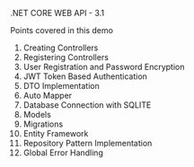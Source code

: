 .NET CORE WEB API - 3.1

Points covered in this demo

1. Creating Controllers
2. Registering Controllers
3. User Registration and Password Encryption
4. JWT Token Based Authentication
5. DTO Implementation
6. Auto Mapper
7. Database Connection with SQLITE
8. Models
9. Migrations
10. Entity Framework
11. Repository Pattern Implementation
12. Global Error Handling
